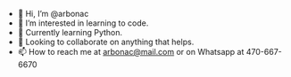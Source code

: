 - 👋 Hi, I’m @arbonac
- 👀 I’m interested in learning to code.
- 🌱 Currently learning Python.
- 💞️ Looking to collaborate on anything that helps.
- 📫 How to reach me at arbonac@mail.com or on Whatsapp at 470-667-6670

<!---
arbonac/arbonac is a ✨ special ✨ repository because its `README.md` (this file) appears on your GitHub profile.
You can click the Preview link to take a look at your changes.
--->

